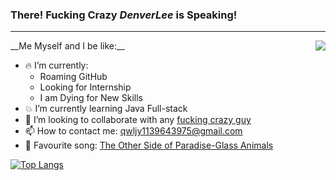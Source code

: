 ### **There! Fucking Crazy _DenverLee_ is Speaking!**
----------------------------------------------
<a href="https://github.com/anuraghazra/github-readme-stats">
  <img align="right" src="https://github-readme-stats.vercel.app/api?username=DenverLeee&show_icons=true&theme=nord&hide=issues&count_private=true" />
</a>
__Me Myself and I be like:__

* 🔥 I’m currently:
  - Roaming GitHub
  - Looking for Internship
  - I am Dying for New Skills
* 💥 I’m currently learning Java Full-stack
* 🦀 I’m looking to collaborate with any <u>fucking crazy guy</u>
* 📫 How to contact me: qwljy1139643975@gmail.com
* 🤬 Favourite song: [The Other Side of Paradise-Glass Animals](https://open.spotify.com/track/0rRjGruFonCGOt0S5zAJNQ "Spotify") 




[![Top Langs](https://github-readme-stats.vercel.app/api/top-langs/?username=DenverLeee&layout=compact)](https://github.com/anuraghazra/github-readme-stats)
